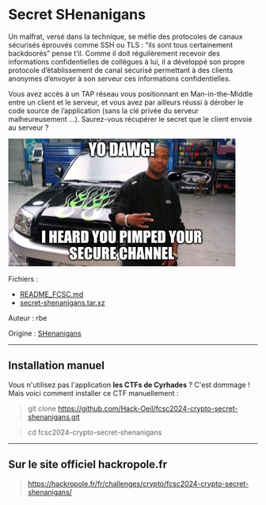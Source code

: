 # Secret SHenanigans

Un malfrat, versé dans la technique, se méfie des protocoles de canaux sécurisés éprouvés comme SSH ou TLS : “ils sont tous certainement backdoorés” pense t’il. Comme il doit régulièrement recevoir des informations confidentielles de collègues à lui, il a développé son propre protocole d’établissement de canal sécurisé permettant à des clients anonymes d’envoyer à son serveur ces informations confidentielles.

Vous avez accès à un TAP réseau vous positionnant en Man-in-the-Middle entre un client et le serveur, et vous avez par ailleurs réussi à dérober le code source de l’application (sans la clé privée du serveur malheureusement …). Saurez-vous récupérer le secret que le client envoie au serveur ?

![secret_shenanigans.png](secret_shenanigans.png)

Fichiers :
- [README_FCSC.md](README_FCSC.md)
- [secret-shenanigans.tar.xz](secret-shenanigans.tar.xz)



Auteur : rbe

Origine : [SHenanigans](https://hackropole.fr/fr/challenges/crypto/fcsc2024-crypto-secret-shenanigans/)



-----------

## Installation manuel
Vous n'utilisez pas l'application **les CTFs de Cyrhades** ? C'est dommage !
Mais voici comment installer ce CTF manuellement :

> git clone https://github.com/Hack-Oeil/fcsc2024-crypto-secret-shenanigans.git

> cd fcsc2024-crypto-secret-shenanigans


-----------

## Sur le site officiel hackropole.fr
> https://hackropole.fr/fr/challenges/crypto/fcsc2024-crypto-secret-shenanigans/